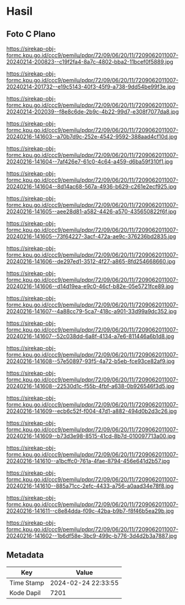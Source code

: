 # Hasil

## Foto C Plano

https://sirekap-obj-formc.kpu.go.id/ccc9/pemilu/pdpr/72/09/06/20/11/7209062011007-20240214-200823--c19f2fa4-8a7c-4802-bba2-11bcef0f5889.jpg

https://sirekap-obj-formc.kpu.go.id/ccc9/pemilu/pdpr/72/09/06/20/11/7209062011007-20240214-201732--e19c5143-40f3-45f9-a738-9dd54be99f3e.jpg

https://sirekap-obj-formc.kpu.go.id/ccc9/pemilu/pdpr/72/09/06/20/11/7209062011007-20240214-202039--f8e8c6de-2b9c-4b22-99d7-e308f7077da8.jpg

https://sirekap-obj-formc.kpu.go.id/ccc9/pemilu/pdpr/72/09/06/20/11/7209062011007-20240216-141603--a70b7d9c-252e-4542-9592-388aad4cf10d.jpg

https://sirekap-obj-formc.kpu.go.id/ccc9/pemilu/pdpr/72/09/06/20/11/7209062011007-20240216-141604--7af426e7-61c0-4c64-a459-d6ba59f310f1.jpg

https://sirekap-obj-formc.kpu.go.id/ccc9/pemilu/pdpr/72/09/06/20/11/7209062011007-20240216-141604--8d14ac68-567a-4936-b629-c261e2ecf925.jpg

https://sirekap-obj-formc.kpu.go.id/ccc9/pemilu/pdpr/72/09/06/20/11/7209062011007-20240216-141605--aee28d81-a582-4426-a570-435650822f6f.jpg

https://sirekap-obj-formc.kpu.go.id/ccc9/pemilu/pdpr/72/09/06/20/11/7209062011007-20240216-141605--73f64227-3acf-472a-ae9c-376236bd2835.jpg

https://sirekap-obj-formc.kpu.go.id/ccc9/pemilu/pdpr/72/09/06/20/11/7209062011007-20240216-141606--de297ed1-3512-4f27-a865-8fd254668660.jpg

https://sirekap-obj-formc.kpu.go.id/ccc9/pemilu/pdpr/72/09/06/20/11/7209062011007-20240216-141606--d14d19ea-e9c0-46cf-b82e-05e5721fce89.jpg

https://sirekap-obj-formc.kpu.go.id/ccc9/pemilu/pdpr/72/09/06/20/11/7209062011007-20240216-141607--4a88cc79-5ca7-418c-a901-33d99a9dc352.jpg

https://sirekap-obj-formc.kpu.go.id/ccc9/pemilu/pdpr/72/09/06/20/11/7209062011007-20240216-141607--52c038dd-6a8f-4134-a7e6-811446a6b1d8.jpg

https://sirekap-obj-formc.kpu.go.id/ccc9/pemilu/pdpr/72/09/06/20/11/7209062011007-20240216-141608--57e50897-93f5-4a72-b5eb-fce93ce82af9.jpg

https://sirekap-obj-formc.kpu.go.id/ccc9/pemilu/pdpr/72/09/06/20/11/7209062011007-20240216-141608--22530d1c-f55b-4fbf-a638-0b926546f3d5.jpg

https://sirekap-obj-formc.kpu.go.id/ccc9/pemilu/pdpr/72/09/06/20/11/7209062011007-20240216-141609--ecb6c52f-f004-47d1-a882-494d0b2d3c26.jpg

https://sirekap-obj-formc.kpu.go.id/ccc9/pemilu/pdpr/72/09/06/20/11/7209062011007-20240216-141609--b73d3e98-8515-41cd-8b7d-010097713a00.jpg

https://sirekap-obj-formc.kpu.go.id/ccc9/pemilu/pdpr/72/09/06/20/11/7209062011007-20240216-141610--a1bcffc0-761a-4fae-8794-456e641d2b57.jpg

https://sirekap-obj-formc.kpu.go.id/ccc9/pemilu/pdpr/72/09/06/20/11/7209062011007-20240216-141610--885a71cc-2efc-4433-a756-a0aad34e78f8.jpg

https://sirekap-obj-formc.kpu.go.id/ccc9/pemilu/pdpr/72/09/06/20/11/7209062011007-20240216-141611--c8e84dda-f09c-42ba-b9b7-f8f46b5ea29b.jpg

https://sirekap-obj-formc.kpu.go.id/ccc9/pemilu/pdpr/72/09/06/20/11/7209062011007-20240216-141602--1b6df58e-3bc9-499c-b776-3d4d2b3a7887.jpg


## Metadata

| Key        | Value               |
| ---------- | ------------------- |
| Time Stamp | 2024-02-24 22:33:55 |
| Kode Dapil | 7201                |



